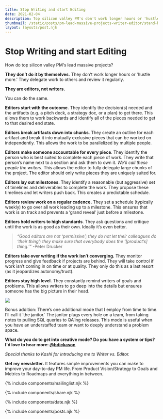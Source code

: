 ```yaml
---
title: Stop Writing and start Editing
date: 2021-02-04
description: Top silicon valley PM's don't work longer hours or 'hustle more.' They delegate work to others and review it regularly. They are editors, not writers.
thumbnail: /static/posts/pm-lead-massive-projects-writer-editor/stand-by-me.jpg
layout: layouts/post.njk
---
```


# Stop Writing and start Editing

How do top silicon valley PM's lead massive projects?

**They don’t do it by themselves.** They don’t work longer hours or ‘hustle more.’ They delegate work to others and review it regularly.

**They are editors, not writers.**

You can do the same.

**Editors start with the outcome.** They identify the decision(s) needed and the artifacts (e.g. a pitch deck, a strategy doc, or a plan) to get there. This allows them to work backwards and identify all of the pieces needed to get to that desired end state.

**Editors break artifacts down into chunks**. They create an outline for each artifact and break it into mutually exclusive pieces that can be worked on independently. This allows the work to be parallelized by multiple people.

**Editors make someone accountable for every piece**. They identify the person who is best suited to complete each piece of work. They write that person’s name next to a section and ask them to own it. *We’ll call these people the writers.* This allows the editor to fully delegate large chunks of the project. The editor should only write pieces they are uniquely suited for.

**Editors lay out milestones**. They identify a reasonable (but aggressive) set of timelines and deliverables to complete the work. They propose these timelines and let writers push back. This creates a predictable schedule.

**Editors review work on a regular cadence.** They set a schedule (typically weekly) to go over all work leading up to a milestone. This ensures that work is on track and prevents a ‘grand reveal’ just before a milestone.

**Editors hold writers to high standards**. They ask questions and critique until the work is as good as their own. Ideally it’s even better. 
> *“Good editors are not ‘permissive’; they do not let their colleagues do ‘their thing’; they make sure that everybody does the ‘[product’s] thing.’”* -Peter Drucker

**Editors take over writing if the work isn’t converging.** They monitor progress and give feedback if projects are behind. They will take control if work isn’t coming in on time or at quality. They only do this as a last resort (as it jeopardizes autonomy/trust).

**Editors stay high level.** They constantly remind writers of goals and problems. This allows writers to go deep into the details but ensures someone has the big picture in their head.

<img src="{{ thumbnail }}" />

Bonus addition: There’s one additional mode that I employ from time to time. I’ll call it ‘the janitor.’ The janitor plugs every hole on a team, from taking notes to pulling SQL queries to QA’ing releases. This mode is useful when you have an understaffed team or want to deeply understand a problem space.

**What do you do to get into creative mode? Do you have a system or tips? I'd love to hear more: [@bdickason](http://twitter.com/bdickason)**

*Special thanks to Kashi for introducing me to Writer vs. Editor.*

<strong>Get my newsletter.</strong>  It features simple improvements you can make to improve your day-to-day PM life. From Product Vision/Strategy to Goals and Metrics to Roadmaps and everything in between.


{% include components/mailinglist.njk %}

{% include components/share.njk %}

{% include components/date.njk %}

{% include components/posts.njk %}
